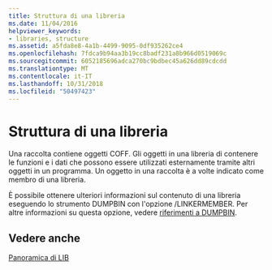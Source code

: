 ```yaml
---
title: Struttura di una libreria
ms.date: 11/04/2016
helpviewer_keywords:
- libraries, structure
ms.assetid: a5fda8e8-4a1b-4499-9095-0df935262ce4
ms.openlocfilehash: 7fdca9b94aa3b19cc8badf231a8b966d0519069c
ms.sourcegitcommit: 6052185696adca270bc9bdbec45a626dd89cdcdd
ms.translationtype: MT
ms.contentlocale: it-IT
ms.lasthandoff: 10/31/2018
ms.locfileid: "50497423"
---
```

# <a name="structure-of-a-library"></a>Struttura di una libreria

Una raccolta contiene oggetti COFF. Gli oggetti in una libreria di contenere le funzioni e i dati che possono essere utilizzati esternamente tramite altri oggetti in un programma. Un oggetto in una raccolta è a volte indicato come membro di una libreria.

È possibile ottenere ulteriori informazioni sul contenuto di una libreria eseguendo lo strumento DUMPBIN con l'opzione /LINKERMEMBER. Per altre informazioni su questa opzione, vedere [riferimenti a DUMPBIN](../../build/reference/dumpbin-reference.md).

## <a name="see-also"></a>Vedere anche

[Panoramica di LIB](../../build/reference/overview-of-lib.md)